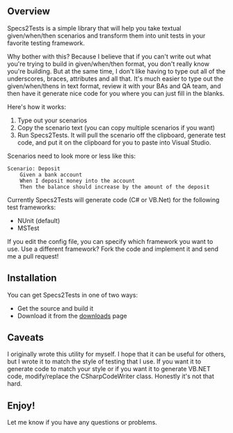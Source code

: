 ## Overview

Specs2Tests is a simple library that will help you take textual given/when/then scenarios and transform them into unit tests in your favorite testing framework.  

Why bother with this?  Because I believe that if you can't write out what you're trying to build in given/when/then format, you don't really know you're building.  But at the same time, I don't like having to type out all of the underscores, braces, attributes and all that.  It's much easier to type out the given/when/thens in text format, review it with your BAs and QA team, and then have it generate nice code for you where you can just fill in the blanks.

Here's how it works:

1. Type out your scenarios		
2. Copy the scenario text (you can copy multiple scenarios if you want)
3. Run Specs2Tests.  It will pull the scenario off the clipboard, generate test code, and put it on the clipboard for you to paste into Visual Studio.

Scenarios need to look more or less like this:

	Scenario: Deposit
		Given a bank account
		When I deposit money into the account
		Then the balance should increase by the amount of the deposit

Currently Specs2Tests will generate code (C# or VB.Net) for the following test frameworks:

- NUnit (default)
- MSTest



If you edit the config file, you can specify which framework you want to use.  Use a different framework?  Fork the code and implement it and send me a pull request!

## Installation

You can get Specs2Tests in one of two ways:

- Get the source and build it
- Download it from the <a href="https://github.com/JonKruger/Specs2Tests/downloads">downloads</a> page

## Caveats

I originally wrote this utility for myself.  I hope that it can be useful for others, but I wrote it to match the style of testing that I use.  If you want it to generate code to match your style or if you want it to generate VB.NET code, modify/replace the CSharpCodeWriter class.  Honestly it's not that hard.

## Enjoy!

Let me know if you have any questions or problems.  
